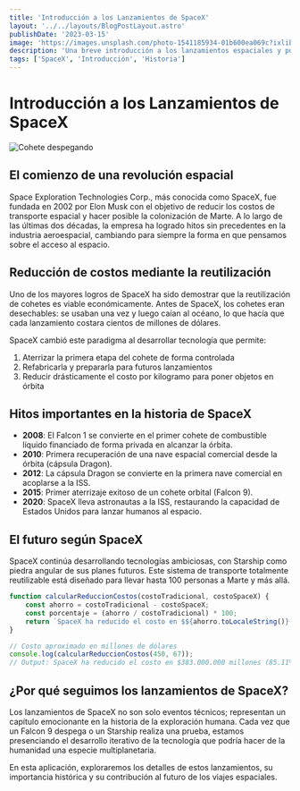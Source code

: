 ```yaml
---
title: 'Introducción a los Lanzamientos de SpaceX'
layout: '../../layouts/BlogPostLayout.astro'
publishDate: '2023-03-15'
image: 'https://images.unsplash.com/photo-1541185934-01b600ea069c?ixlib=rb-4.0.3&ixid=MnwxMjA3fDB8MHxwaG90by1wYWdlfHx8fGVufDB8fHx8&auto=format&fit=crop&w=1171&q=80'
description: 'Una breve introducción a los lanzamientos espaciales y por qué SpaceX ha revolucionado esta industria'
tags: ['SpaceX', 'Introducción', 'Historia']
---
```


# Introducción a los Lanzamientos de SpaceX

![Cohete despegando](https://images.unsplash.com/photo-1541185934-01b600ea069c?ixlib=rb-4.0.3&ixid=MnwxMjA3fDB8MHxwaG90by1wYWdlfHx8fGVufDB8fHx8&auto=format&fit=crop&w=1171&q=80)

## El comienzo de una revolución espacial

Space Exploration Technologies Corp., más conocida como SpaceX, fue fundada en 2002 por Elon Musk con el objetivo de reducir los costos de transporte espacial y hacer posible la colonización de Marte. A lo largo de las últimas dos décadas, la empresa ha logrado hitos sin precedentes en la industria aeroespacial, cambiando para siempre la forma en que pensamos sobre el acceso al espacio.

## Reducción de costos mediante la reutilización

Uno de los mayores logros de SpaceX ha sido demostrar que la reutilización de cohetes es viable económicamente. Antes de SpaceX, los cohetes eran desechables: se usaban una vez y luego caían al océano, lo que hacía que cada lanzamiento costara cientos de millones de dólares.

SpaceX cambió este paradigma al desarrollar tecnología que permite:

1. Aterrizar la primera etapa del cohete de forma controlada
2. Refabricarla y prepararla para futuros lanzamientos
3. Reducir drásticamente el costo por kilogramo para poner objetos en órbita

## Hitos importantes en la historia de SpaceX

- **2008**: El Falcon 1 se convierte en el primer cohete de combustible líquido financiado de forma privada en alcanzar la órbita.
- **2010**: Primera recuperación de una nave espacial comercial desde la órbita (cápsula Dragon).
- **2012**: La cápsula Dragon se convierte en la primera nave comercial en acoplarse a la ISS.
- **2015**: Primer aterrizaje exitoso de un cohete orbital (Falcon 9).
- **2020**: SpaceX lleva astronautas a la ISS, restaurando la capacidad de Estados Unidos para lanzar humanos al espacio.

## El futuro según SpaceX

SpaceX continúa desarrollando tecnologías ambiciosas, con Starship como piedra angular de sus planes futuros. Este sistema de transporte totalmente reutilizable está diseñado para llevar hasta 100 personas a Marte y más allá.

```javascript
function calcularReduccionCostos(costoTradicional, costoSpaceX) {
    const ahorro = costoTradicional - costoSpaceX;
    const porcentaje = (ahorro / costoTradicional) * 100;
    return `SpaceX ha reducido el costo en $${ahorro.toLocaleString()} millones (${porcentaje.toFixed(2)}%)`;
}

// Costo aproximado en millones de dólares
console.log(calcularReduccionCostos(450, 67));
// Output: SpaceX ha reducido el costo en $383.000.000 millones (85.11%)
```

## ¿Por qué seguimos los lanzamientos de SpaceX?

Los lanzamientos de SpaceX no son solo eventos técnicos; representan un capítulo emocionante en la historia de la exploración humana. Cada vez que un Falcon 9 despega o un Starship realiza una prueba, estamos presenciando el desarrollo iterativo de la tecnología que podría hacer de la humanidad una especie multiplanetaria.

En esta aplicación, exploraremos los detalles de estos lanzamientos, su importancia histórica y su contribución al futuro de los viajes espaciales.
